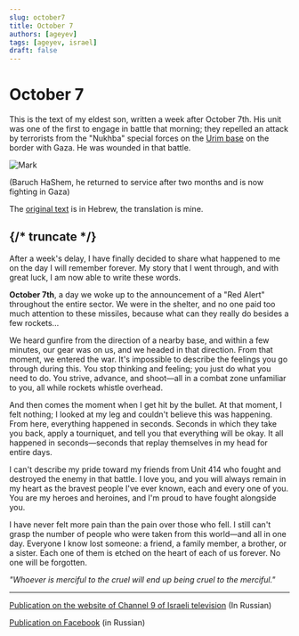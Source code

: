 ```yaml
---
slug: october7
title: October 7
authors: [ageyev]
tags: [ageyev, israel]
draft: false
---
```


# October 7 

This is the text of my eldest son, written a week after October 7th. His unit was one of the first to engage in battle that morning; they repelled an attack by terrorists from the "Nukhba" special forces on the [Urim base](https://he.wikipedia.org/wiki/%D7%94%D7%A7%D7%A8%D7%91_%D7%91%D7%91%D7%A1%D7%99%D7%A1_%D7%90%D7%95%D7%A8%D7%99%D7%9D) on the border with Gaza. He was wounded in that battle.

![Mark](/img/Illustrations/blog/2024-10-07-october-7/2024-08-18.Mark_with_rifle.jpeg)

(Baruch HaShem, he returned to service after two months and is now fighting in Gaza)

The [original text](https://www.instagram.com/p/CybeGarsF_p/) is in Hebrew, the translation is mine. 

{/* truncate */}
---
After a week's delay, I have finally decided to share what happened to me on the day I will remember forever. My story that I went through, and with great luck, I am now able to write these words.

**October 7th**, a day we woke up to the announcement of a "Red Alert" throughout the entire sector. We were in the shelter, and no one paid too much attention to these missiles, because what can they really do besides a few rockets...

We heard gunfire from the direction of a nearby base, and within a few minutes, our gear was on us, and we headed in that direction. From that moment, we entered the war. It's impossible to describe the feelings you go through during this. You stop thinking and feeling; you just do what you need to do. You strive, advance, and shoot—all in a combat zone unfamiliar to you, all while rockets whistle overhead.

And then comes the moment when I get hit by the bullet. At that moment, I felt nothing; I looked at my leg and couldn't believe this was happening. From here, everything happened in seconds. Seconds in which they take you back, apply a tourniquet, and tell you that everything will be okay. It all happened in seconds—seconds that replay themselves in my head for entire days.

I can't describe my pride toward my friends from Unit 414 who fought and destroyed the enemy in that battle. I love you, and you will always remain in my heart as the bravest people I've ever known, each and every one of you. You are my heroes and heroines, and I'm proud to have fought alongside you.

I have never felt more pain than the pain over those who fell. I still can't grasp the number of people who were taken from this world—and all in one day. Everyone I know lost someone: a friend, a family member, a brother, or a sister. Each one of them is etched on the heart of each of us forever. No one will be forgotten.

*"Whoever is merciful to the cruel will end up being cruel to the merciful."*

--- 

[Publication on the website of Channel 9 of Israeli television](https://www.9tv.co.il/Item/79640) (In Russian)

[Publication on Facebook](https://www.facebook.com/viktor.ageyev/posts/pfbid0AzoFkvcVD9ka8bMTDJDAzg3YKU2asgU6Prg13G3QT8Wsm3nzue477pjx4zUqyC5Xl) (in Russian)
